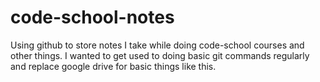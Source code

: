 # code-school-notes
Using github to store notes I take while doing code-school courses and other things. I wanted to get used to doing basic git commands regularly and replace google drive for basic things like this. 
